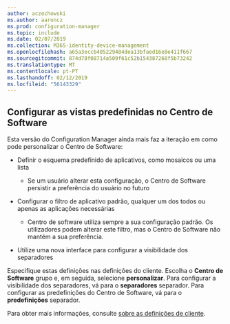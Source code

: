 ```yaml
---
author: aczechowski
ms.author: aaroncz
ms.prod: configuration-manager
ms.topic: include
ms.date: 02/07/2019
ms.collection: M365-identity-device-management
ms.openlocfilehash: a65a3eccb405229484dea13bfaed16e8e411f667
ms.sourcegitcommit: 874d78f08714a509f61c52b154387268f5b73242
ms.translationtype: MT
ms.contentlocale: pt-PT
ms.lasthandoff: 02/12/2019
ms.locfileid: "56143329"
---
```

## <a name="bkmk_swctr"></a> Configurar as vistas predefinidas no Centro de Software
<!--3612112-->

Esta versão do Configuration Manager ainda mais faz a iteração em como pode personalizar o Centro de Software:
 
- Definir o esquema predefinido de aplicativos, como mosaicos ou uma lista  

    - Se um usuário alterar esta configuração, o Centro de Software persistir a preferência do usuário no futuro  

- Configurar o filtro de aplicativo padrão, qualquer um dos todos ou apenas as aplicações necessárias  

    - Centro de software utiliza sempre a sua configuração padrão. Os utilizadores podem alterar este filtro, mas o Centro de Software não mantém a sua preferência.  

- Utilize uma nova interface para configurar a visibilidade dos separadores  

Especifique estas definições nas definições do cliente. Escolha o **Centro de Software** grupo e, em seguida, selecione **personalizar**. Para configurar a visibilidade dos separadores, vá para o **separadores** separador. Para configurar as predefinições do Centro de Software, vá para o **predefinições** separador. 

Para obter mais informações, consulte [sobre as definições de cliente](/sccm/core/clients/deploy/about-client-settings#software-center).

